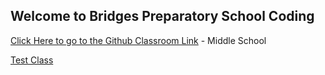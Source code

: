 ## Welcome to Bridges Preparatory School Coding

[Click Here to go to the Github Classroom Link](https://classroom.github.com/classrooms/60937408-middleschoolone)  - Middle School



[Test Class](https://classroom.github.com/classrooms/60937408-testclassroom) 
